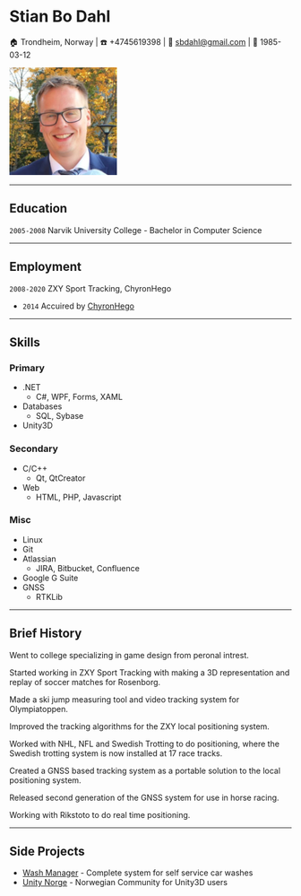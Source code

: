 # Stian Bo Dahl

:house: Trondheim, Norway | :phone: +4745619398 | :email: sbdahl@gmail.com | :birthday: 1985-03-12 

<img src="profile_picture.jpg" width="192" height="192"  />

---

## Education

`2005-2008` Narvik University College - Bachelor in Computer Science

---

## Employment

`2008-2020` ZXY Sport Tracking, ChyronHego
 * `2014` Accuired by [ChyronHego](https://chyronhego.com/products/sports-tracking/zxy-go-wearable-tracking/)

---

## Skills

### Primary
* .NET 
    * C#, WPF, Forms, XAML
* Databases
    * SQL, Sybase
* Unity3D

### Secondary
* C/C++
   * Qt, QtCreator
* Web
    * HTML, PHP, Javascript
  
### Misc

* Linux
* Git
* Atlassian 
    * JIRA, Bitbucket, Confluence
* Google G Suite
* GNSS
    * RTKLib

---

## Brief History

Went to college specializing in game design from peronal intrest. 

Started working in ZXY Sport Tracking with making a 3D representation and replay of soccer matches for Rosenborg.

Made a ski jump measuring tool and video tracking system for Olympiatoppen.

Improved the tracking algorithms for the ZXY local positioning system.

Worked with NHL, NFL and Swedish Trotting to do positioning, where the Swedish trotting system is now installed at 17 race tracks.

Created a GNSS based tracking system as a portable solution to the local positioning system.

Released second generation of the GNSS system for use in horse racing.

Working with Rikstoto to do real time positioning.

---

## Side Projects

* [Wash Manager](https://www.gds-midtnorge.no/bilvask/washmanager)  -  Complete system for self service car washes
* [Unity Norge](https://www.facebook.com/groups/unitynorge/) - Norwegian Community for Unity3D users
